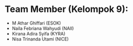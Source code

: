 # Team Member (Kelompok 9):
- M Athar Ghiffari (ESOK)
- Naila Febriana Wahyudi (NAII)
- Kirana Adira Syifa (KYRA)
- Nisa Trinanda Utami (NICE)
